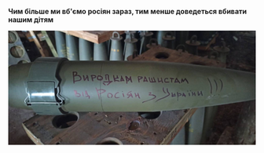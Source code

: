 **Чим більше ми вб'ємо росіян зараз, тим менше доведеться вбивати нашим дітям**

![vyrodkam-rashystam](https://github.com/blubcenko9/blubcenko9/blob/main/vyrodkam-rashystam.jpg)
